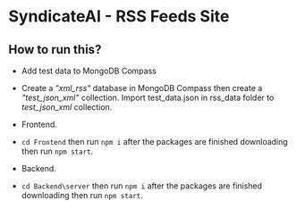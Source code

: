 # SyndicateAI - RSS Feeds Site

## How to run this?
* Add test data to MongoDB Compass
- Create a *"xml_rss"* database in MongoDB Compass then create a *"test_json_xml"* collection. Import test_data.json in rss_data folder to *test_json_xml* collection.

* Frontend.
- `cd Frontend` then run `npm i` after the packages are finished downloading then run `npm start`.

* Backend.
- `cd Backend\server` then run `npm i` after the packages are finished downloading then run `npm start`.

